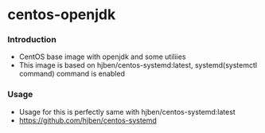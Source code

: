 # centos-openjdk
### Introduction
- CentOS base image with openjdk and some utiliies
- This image is based on hjben/centos-systemd:latest, systemd(systemctl command) command is enabled

### Usage
- Usage for this is perfectly same with hjben/centos-systemd:latest
- https://github.com/hjben/centos-systemd
